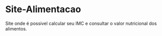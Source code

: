 # Site-Alimentacao
Site onde é possivel calcular seu IMC e consultar o valor nutricional dos alimentos.
